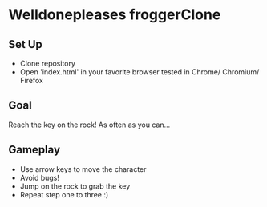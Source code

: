 Welldonepleases froggerClone
===============================

Set Up
---
- Clone repository
- Open 'index.html' in your favorite browser
  tested in Chrome/ Chromium/ Firefox

Goal
----
Reach the key on the rock!
As often as you can...

Gameplay
--------
- Use arrow keys to move the character
- Avoid bugs!
- Jump on the rock to grab the key
- Repeat step one to three :)

